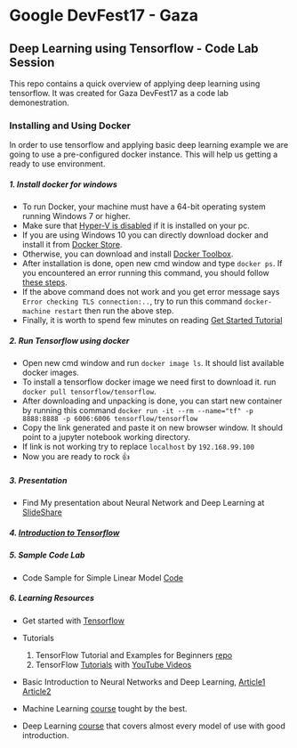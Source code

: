 # Google DevFest17 - Gaza
## Deep Learning using Tensorflow - Code Lab Session 

This repo contains a quick overview of applying deep learning using tensorflow. It was created for Gaza DevFest17 as a code lab demonestration.

### Installing and Using Docker

In order to use tensorflow and applying basic deep learning example we are going to use a pre-configured docker instance. This will help us getting a ready to use environment.

##### 1. Install docker for windows
 
 * To run Docker, your machine must have a 64-bit operating system running Windows 7 or higher.
 * Make sure that [Hyper-V is disabled](https://superuser.com/questions/540055/convenient-way-to-enable-disable-hyper-v-in-windows-8) if it is installed on your pc.
 * If you are using Windows 10 you can directly download docker and install it from [Docker Store](https://store.docker.com/editions/community/docker-ce-desktop-windows).
 * Otherwise, you can download and install [Docker Toolbox](https://docs.docker.com/toolbox/toolbox_install_windows/).
 * After installation is done, open new cmd window and type `docker ps`. If you encountered an error running this command, you should follow [these steps](https://forums.docker.com/t/windows-an-error-occurred-trying-to-connect/4384).
 * If the above command does not work and you get error message says `Error checking TLS connection:..`, try to run this command `docker-machine restart` then run the above step.
 * Finally, it is worth to spend few minutes on reading [Get Started Tutorial](https://docs.docker.com/get-started/)

##### 2. Run Tensorflow using docker

 * Open new cmd window and run `docker image ls`. It should list available docker images.
 * To install a tensorflow docker image we need first to download it. run `docker pull tensorflow/tensorflow`.
 * After downloading and unpacking is done, you can start new container by running this command `docker run -it --rm --name="tf" -p 8888:8888 -p 6006:6006 tensorflow/tensorflow`
 *  Copy the link generated and paste it on new browser window. It should point to a jupyter notebook working directory.
 *  If link is not working try to replace `localhost` by `192.168.99.100`
 * Now you are ready to rock :+1:

##### 3. Presentation
 * Find My presentation about Neural Network and Deep Learning at [SlideShare](https://www.slideshare.net/secret/1edlP8zEzjPcwv)
 
##### 4. [Introduction to Tensorflow](https://github.com/eelzinaty/GazaDevFest17/blob/master/Tensorflow%20Introduction.ipynb)
 
##### 5. Sample Code Lab
 * Code Sample for Simple Linear Model [Code](https://github.com/eelzinaty/GazaDevFest17/blob/master/Simple%20Linear%20Model.ipynb)
 
 ##### 6. Learning Resources
- Get started with [Tensorflow](https://www.tensorflow.org/)
- Tutorials
	1. TensorFlow Tutorial and Examples for Beginners [repo](https://github.com/aymericdamien/TensorFlow-Examples)
	2. TensorFlow [Tutorials](https://github.com/Hvass-Labs/TensorFlow-Tutorials) with [YouTube Videos](https://www.youtube.com/playlist?list=PL9Hr9sNUjfsmEu1ZniY0XpHSzl5uihcXZ)

- Basic Introduction to Neural Networks and Deep Learning, [Article1](https://www.codeproject.com/Articles/1200392/Neural-Network) [Article2](https://medium.freecodecamp.org/want-to-know-how-deep-learning-works-heres-a-quick-guide-for-everyone-1aedeca88076)
- Machine Learning [course](https://www.coursera.org/learn/machine-learning) tought by the best. 
- Deep Learning [course](https://www.coursera.org/specializations/deep-learning) that covers almost every model of use with good introduction.
